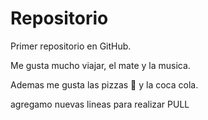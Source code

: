 # Repositorio

Primer repositorio en GitHub.

Me gusta mucho viajar, el mate y la musica.

Ademas me gusta las pizzas :pizza: y la coca cola.

agregamo nuevas
lineas
para realizar
PULL
